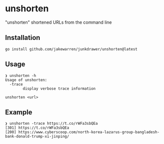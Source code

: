 # unshorten

"unshorten" shortened URLs from the command line

## Installation

```
go install github.com/jakewarren/junkdrawer/unshorten@latest
```

## Usage

```
❯ unshorten -h
Usage of unshorten:
  -trace
    	display verbose trace information
```
```
unshorten <url>
```

## Example

```
❯ unshorten -trace https://t.co/rWFa3sbQEa
[301] https://t.co/rWFa3sbQEa
[200] https://www.cyberscoop.com/north-korea-lazarus-group-bangladesh-bank-donald-trump-xi-jinping/
```
